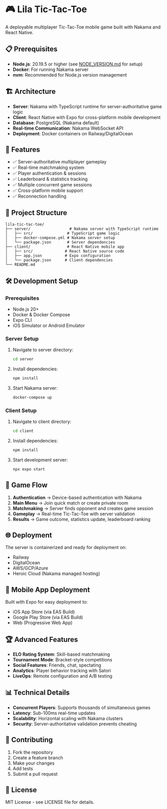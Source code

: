 # 🎮 Lila Tic-Tac-Toe

A deployable multiplayer Tic-Tac-Toe mobile game built with Nakama and React Native.

## 📋 Prerequisites

- **Node.js**: 20.19.5 or higher (see [NODE_VERSION.md](NODE_VERSION.md) for setup)
- **Docker**: For running Nakama server
- **nvm**: Recommended for Node.js version management

## 🏗️ Architecture

- **Server**: Nakama with TypeScript runtime for server-authoritative game logic
- **Client**: React Native with Expo for cross-platform mobile development
- **Database**: PostgreSQL (Nakama default)
- **Real-time Communication**: Nakama WebSocket API
- **Deployment**: Docker containers on Railway/DigitalOcean

## 🚀 Features

- ✅ Server-authoritative multiplayer gameplay
- ✅ Real-time matchmaking system
- ✅ Player authentication & sessions
- ✅ Leaderboard & statistics tracking
- ✅ Multiple concurrent game sessions
- ✅ Cross-platform mobile support
- ✅ Reconnection handling

## 📁 Project Structure

```
lila-tic-tac-toe/
├── server/                 # Nakama server with TypeScript runtime
│   ├── src/               # TypeScript game logic
│   ├── docker-compose.yml # Nakama server setup
│   └── package.json       # Server dependencies
├── client/                # React Native mobile app
│   ├── src/              # React Native source code
│   ├── app.json          # Expo configuration
│   └── package.json      # Client dependencies
└── README.md
```

## 🛠️ Development Setup

### Prerequisites

- Node.js 20+
- Docker & Docker Compose
- Expo CLI
- iOS Simulator or Android Emulator

### Server Setup

1. Navigate to server directory:
   ```bash
   cd server
   ```

2. Install dependencies:
   ```bash
   npm install
   ```

3. Start Nakama server:
   ```bash
   docker-compose up
   ```

### Client Setup

1. Navigate to client directory:
   ```bash
   cd client
   ```

2. Install dependencies:
   ```bash
   npm install
   ```

3. Start development server:
   ```bash
   npx expo start
   ```

## 🎯 Game Flow

1. **Authentication** → Device-based authentication with Nakama
2. **Main Menu** → Join quick match or create private room
3. **Matchmaking** → Server finds opponent and creates game session
4. **Gameplay** → Real-time Tic-Tac-Toe with server validation
5. **Results** → Game outcome, statistics update, leaderboard ranking

## 🌐 Deployment

The server is containerized and ready for deployment on:
- Railway
- DigitalOcean
- AWS/GCP/Azure
- Heroic Cloud (Nakama managed hosting)

## 📱 Mobile App Deployment

Built with Expo for easy deployment to:
- iOS App Store (via EAS Build)
- Google Play Store (via EAS Build)
- Web (Progressive Web App)

## 🏆 Advanced Features

- **ELO Rating System**: Skill-based matchmaking
- **Tournament Mode**: Bracket-style competitions
- **Social Features**: Friends, chat, spectating
- **Analytics**: Player behavior tracking with Satori
- **LiveOps**: Remote configuration and A/B testing

## 📊 Technical Details

- **Concurrent Players**: Supports thousands of simultaneous games
- **Latency**: Sub-100ms real-time updates
- **Scalability**: Horizontal scaling with Nakama clusters
- **Security**: Server-authoritative validation prevents cheating

## 🤝 Contributing

1. Fork the repository
2. Create a feature branch
3. Make your changes
4. Add tests
5. Submit a pull request

## 📄 License

MIT License - see LICENSE file for details.
